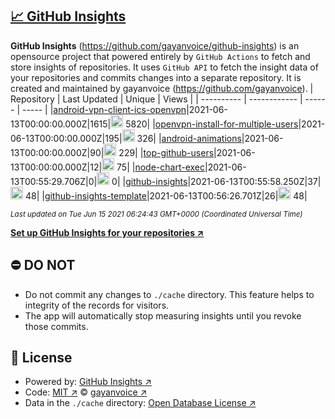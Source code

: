 ## [:chart_with_upwards_trend: GitHub Insights](https://github.com/gayanvoice/github-insights)
**GitHub Insights** (https://github.com/gayanvoice/github-insights) is an opensource project that powered entirely by  `GitHub Actions` to fetch and store insights of repositories.
It uses `GitHub API` to fetch the insight data of your repositories and commits changes into a separate repository. It is created and maintained by gayanvoice (https://github.com/gayanvoice).
| Repository | Last Updated | Unique | Views |
 | ---------- | ------------ | ------ | ----- |
|[android-vpn-client-ics-openvpn](https://github.com/gayanvoice/insights/tree/master/readme/207237845/week.md)|2021-06-13T00:00:00.000Z|1615|<img alt="Response time graph" src="https://github.com/gayanvoice/insights/raw/master/graph/207237845/small/week.png" height="20"> 5820|
|[openvpn-install-for-multiple-users](https://github.com/gayanvoice/insights/tree/master/readme/208378302/week.md)|2021-06-13T00:00:00.000Z|195|<img alt="Response time graph" src="https://github.com/gayanvoice/insights/raw/master/graph/208378302/small/week.png" height="20"> 326|
|[android-animations](https://github.com/gayanvoice/insights/tree/master/readme/209241190/week.md)|2021-06-13T00:00:00.000Z|90|<img alt="Response time graph" src="https://github.com/gayanvoice/insights/raw/master/graph/209241190/small/week.png" height="20"> 229|
|[top-github-users](https://github.com/gayanvoice/insights/tree/master/readme/373383893/week.md)|2021-06-13T00:00:00.000Z|12|<img alt="Response time graph" src="https://github.com/gayanvoice/insights/raw/master/graph/373383893/small/week.png" height="20"> 75|
|[node-chart-exec](https://github.com/gayanvoice/insights/tree/master/readme/370678191/week.md)|2021-06-13T00:55:29.706Z|0|<img alt="Response time graph" src="https://github.com/gayanvoice/insights/raw/master/graph/370678191/small/week.png" height="20"> 0|
|[github-insights](https://github.com/gayanvoice/insights/tree/master/readme/372371373/week.md)|2021-06-13T00:55:58.250Z|37|<img alt="Response time graph" src="https://github.com/gayanvoice/insights/raw/master/graph/372371373/small/week.png" height="20"> 48|
|[github-insights-template](https://github.com/gayanvoice/insights/tree/master/readme/372372861/week.md)|2021-06-13T00:56:26.701Z|26|<img alt="Response time graph" src="https://github.com/gayanvoice/insights/raw/master/graph/372372861/small/week.png" height="20"> 48|

<small><i>Last updated on Tue Jun 15 2021 06:24:43 GMT+0000 (Coordinated Universal Time)</i></small>

[**Set up GitHub Insights for your repositories ↗️**](https://github.com/gayanvoice/github-insights)
## ⛔ DO NOT
- Do not commit any changes to `./cache` directory. This feature helps to integrity of the records for visitors.
- The app will automatically stop measuring insights until you revoke those commits.
## 📄 License
- Powered by: [GitHub Insights ↗️](https://github.com/gayanvoice/github-insights)
- Code: [MIT ↗️](./LICENSE) © [gayanvoice ↗️](https://github.com/gayanvoice)
- Data in the `./cache` directory: [Open Database License ↗️](https://opendatacommons.org/licenses/odbl/1-0/)